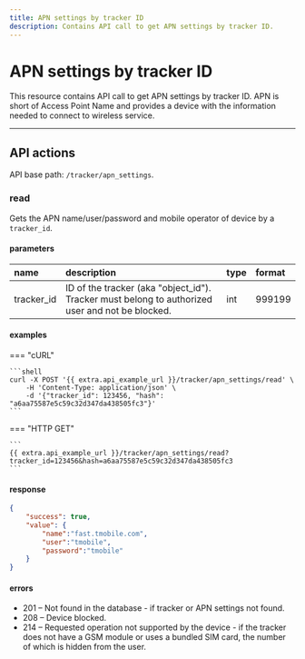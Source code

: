 ```yaml
---
title: APN settings by tracker ID
description: Contains API call to get APN settings by tracker ID.
---
```

# APN settings by tracker ID

This resource contains API call to get APN settings by tracker ID. APN is short of Access Point Name and provides a device 
with the information needed to connect to wireless service. 

***

## API actions

API base path: `/tracker/apn_settings`.

### read

Gets the APN name/user/password and mobile operator of device by a `tracker_id`.

#### parameters

| name       | description                                                                                     | type | format |
|:-----------|:------------------------------------------------------------------------------------------------|:-----|:-------|
| tracker_id | ID of the tracker (aka "object_id"). Tracker must belong to authorized user and not be blocked. | int  | 999199 |

#### examples

=== "cURL"

    ```shell
    curl -X POST '{{ extra.api_example_url }}/tracker/apn_settings/read' \
        -H 'Content-Type: application/json' \
        -d '{"tracker_id": 123456, "hash": "a6aa75587e5c59c32d347da438505fc3"}'
    ```

=== "HTTP GET"

    ```
    {{ extra.api_example_url }}/tracker/apn_settings/read?tracker_id=123456&hash=a6aa75587e5c59c32d347da438505fc3
    ```

#### response

```json
{
    "success": true,
    "value": {
        "name":"fast.tmobile.com",
        "user":"tmobile",
        "password":"tmobile"
    }
}
```

#### errors

* 201 – Not found in the database - if tracker or APN settings not found.
* 208 – Device blocked.
* 214 – Requested operation not supported by the device - if the tracker does not have a GSM module or uses a bundled SIM
 card, the number of which is hidden from the user.

